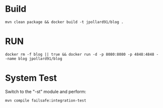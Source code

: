 # Build
```mvn clean package && docker build -t jpollard91/blog .```

# RUN

```docker rm -f blog || true && docker run -d -p 8080:8080 -p 4848:4848 --name blog jpollard91/blog```

# System Test

Switch to the "-st" module and perform:

```mvn compile failsafe:integration-test```